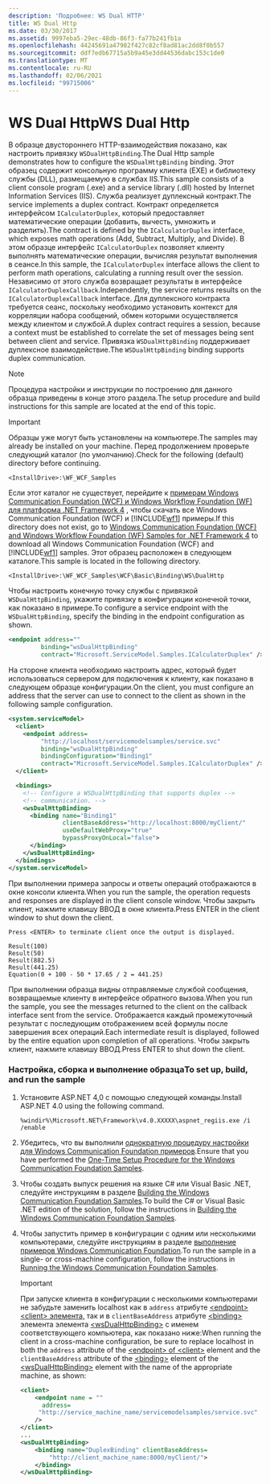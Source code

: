 ```yaml
---
description: 'Подробнее: WS Dual HTTP'
title: WS Dual Http
ms.date: 03/30/2017
ms.assetid: 9997eba5-29ec-48db-86f3-fa77b241fb1a
ms.openlocfilehash: 44245691a47982f427c82cf8ad81ac2dd8f0b557
ms.sourcegitcommit: ddf7edb67715a5b9a45e3dd44536dabc153c1de0
ms.translationtype: MT
ms.contentlocale: ru-RU
ms.lasthandoff: 02/06/2021
ms.locfileid: "99715006"
---
```

# <a name="ws-dual-http"></a><span data-ttu-id="cd66d-103">WS Dual Http</span><span class="sxs-lookup"><span data-stu-id="cd66d-103">WS Dual Http</span></span>

<span data-ttu-id="cd66d-104">В образце двустороннего HTTP-взаимодействия показано, как настроить привязку `WSDualHttpBinding`.</span><span class="sxs-lookup"><span data-stu-id="cd66d-104">The Dual Http sample demonstrates how to configure the `WSDualHttpBinding` binding.</span></span> <span data-ttu-id="cd66d-105">Этот образец содержит консольную программу клиента (EXE) и библиотеку службы (DLL), размещаемую в службах IIS.</span><span class="sxs-lookup"><span data-stu-id="cd66d-105">This sample consists of a client console program (.exe) and a service library (.dll) hosted by Internet Information Services (IIS).</span></span> <span data-ttu-id="cd66d-106">Служба реализует дуплексный контракт.</span><span class="sxs-lookup"><span data-stu-id="cd66d-106">The service implements a duplex contract.</span></span> <span data-ttu-id="cd66d-107">Контракт определяется интерфейсом `ICalculatorDuplex`, который предоставляет математические операции (добавить, вычесть, умножить и разделить).</span><span class="sxs-lookup"><span data-stu-id="cd66d-107">The contract is defined by the `ICalculatorDuplex` interface, which exposes math operations (Add, Subtract, Multiply, and Divide).</span></span> <span data-ttu-id="cd66d-108">В этом образце интерфейс `ICalculatorDuplex` позволяет клиенту выполнять математические операции, вычисляя результат выполнения в сеансе.</span><span class="sxs-lookup"><span data-stu-id="cd66d-108">In this sample, the `ICalculatorDuplex` interface allows the client to perform math operations, calculating a running result over the session.</span></span> <span data-ttu-id="cd66d-109">Независимо от этого служба возвращает результаты в интерфейсе `ICalculatorDuplexCallback`.</span><span class="sxs-lookup"><span data-stu-id="cd66d-109">Independently, the service returns results on the `ICalculatorDuplexCallback` interface.</span></span> <span data-ttu-id="cd66d-110">Для дуплексного контракта требуется сеанс, поскольку необходимо установить контекст для корреляции набора сообщений, обмен которыми осуществляется между клиентом и службой.</span><span class="sxs-lookup"><span data-stu-id="cd66d-110">A duplex contract requires a session, because a context must be established to correlate the set of messages being sent between client and service.</span></span> <span data-ttu-id="cd66d-111">Привязка `WSDualHttpBinding` поддерживает дуплексное взаимодействие.</span><span class="sxs-lookup"><span data-stu-id="cd66d-111">The `WSDualHttpBinding` binding supports duplex communication.</span></span>

> [!NOTE]
> <span data-ttu-id="cd66d-112">Процедура настройки и инструкции по построению для данного образца приведены в конце этого раздела.</span><span class="sxs-lookup"><span data-stu-id="cd66d-112">The setup procedure and build instructions for this sample are located at the end of this topic.</span></span>

> [!IMPORTANT]
> <span data-ttu-id="cd66d-113">Образцы уже могут быть установлены на компьютере.</span><span class="sxs-lookup"><span data-stu-id="cd66d-113">The samples may already be installed on your machine.</span></span> <span data-ttu-id="cd66d-114">Перед продолжением проверьте следующий каталог (по умолчанию).</span><span class="sxs-lookup"><span data-stu-id="cd66d-114">Check for the following (default) directory before continuing.</span></span>
>
> `<InstallDrive>:\WF_WCF_Samples`
>
> <span data-ttu-id="cd66d-115">Если этот каталог не существует, перейдите к [примерам Windows Communication Foundation (WCF) и Windows Workflow Foundation (WF) для платформа .NET Framework 4](https://www.microsoft.com/download/details.aspx?id=21459) , чтобы скачать все Windows Communication Foundation (WCF) и [!INCLUDE[wf1](../../../../includes/wf1-md.md)] примеры.</span><span class="sxs-lookup"><span data-stu-id="cd66d-115">If this directory does not exist, go to [Windows Communication Foundation (WCF) and Windows Workflow Foundation (WF) Samples for .NET Framework 4](https://www.microsoft.com/download/details.aspx?id=21459) to download all Windows Communication Foundation (WCF) and [!INCLUDE[wf1](../../../../includes/wf1-md.md)] samples.</span></span> <span data-ttu-id="cd66d-116">Этот образец расположен в следующем каталоге.</span><span class="sxs-lookup"><span data-stu-id="cd66d-116">This sample is located in the following directory.</span></span>
>
> `<InstallDrive>:\WF_WCF_Samples\WCF\Basic\Binding\WS\DualHttp`

<span data-ttu-id="cd66d-117">Чтобы настроить конечную точку службы с привязкой `WSDualHttpBinding`, укажите привязку в конфигурации конечной точки, как показано в примере.</span><span class="sxs-lookup"><span data-stu-id="cd66d-117">To configure a service endpoint with the `WSDualHttpBinding`, specify the binding in the endpoint configuration as shown.</span></span>

```xml
<endpoint address=""
         binding="wsDualHttpBinding"
         contract="Microsoft.ServiceModel.Samples.ICalculatorDuplex" />
```

<span data-ttu-id="cd66d-118">На стороне клиента необходимо настроить адрес, который будет использоваться сервером для подключения к клиенту, как показано в следующем образце конфигурации.</span><span class="sxs-lookup"><span data-stu-id="cd66d-118">On the client, you must configure an address that the server can use to connect to the client as shown in the following sample configuration.</span></span>

```xml
<system.serviceModel>
  <client>
    <endpoint address=
         "http://localhost/servicemodelsamples/service.svc"
         binding="wsDualHttpBinding"
         bindingConfiguration="Binding1"
         contract="Microsoft.ServiceModel.Samples.ICalculatorDuplex" />
  </client>

  <bindings>
    <!-- Configure a WSDualHttpBinding that supports duplex -->
    <!-- communication. -->
    <wsDualHttpBinding>
      <binding name="Binding1"
               clientBaseAddress="http://localhost:8000/myClient/"
               useDefaultWebProxy="true"
               bypassProxyOnLocal="false">
      </binding>
    </wsDualHttpBinding>
  </bindings>
</system.serviceModel>
```

<span data-ttu-id="cd66d-119">При выполнении примера запросы и ответы операций отображаются в окне консоли клиента.</span><span class="sxs-lookup"><span data-stu-id="cd66d-119">When you run the sample, the operation requests and responses are displayed in the client console window.</span></span> <span data-ttu-id="cd66d-120">Чтобы закрыть клиент, нажмите клавишу ВВОД в окне клиента.</span><span class="sxs-lookup"><span data-stu-id="cd66d-120">Press ENTER in the client window to shut down the client.</span></span>

```console
Press <ENTER> to terminate client once the output is displayed.

Result(100)
Result(50)
Result(882.5)
Result(441.25)
Equation(0 + 100 - 50 * 17.65 / 2 = 441.25)
```

<span data-ttu-id="cd66d-121">При выполнении образца видны отправляемые службой сообщения, возвращаемые клиенту в интерфейсе обратного вызова.</span><span class="sxs-lookup"><span data-stu-id="cd66d-121">When you run the sample, you see the messages returned to the client on the callback interface sent from the service.</span></span> <span data-ttu-id="cd66d-122">Отображается каждый промежуточный результат с последующим отображением всей формулы после завершения всех операций.</span><span class="sxs-lookup"><span data-stu-id="cd66d-122">Each intermediate result is displayed, followed by the entire equation upon completion of all operations.</span></span> <span data-ttu-id="cd66d-123">Чтобы закрыть клиент, нажмите клавишу ВВОД.</span><span class="sxs-lookup"><span data-stu-id="cd66d-123">Press ENTER to shut down the client.</span></span>

### <a name="to-set-up-build-and-run-the-sample"></a><span data-ttu-id="cd66d-124">Настройка, сборка и выполнение образца</span><span class="sxs-lookup"><span data-stu-id="cd66d-124">To set up, build, and run the sample</span></span>

1. <span data-ttu-id="cd66d-125">Установите ASP.NET 4,0 с помощью следующей команды.</span><span class="sxs-lookup"><span data-stu-id="cd66d-125">Install ASP.NET 4.0 using the following command.</span></span>

    ```console
    %windir%\Microsoft.NET\Framework\v4.0.XXXXX\aspnet_regiis.exe /i /enable
    ```

2. <span data-ttu-id="cd66d-126">Убедитесь, что вы выполнили [однократную процедуру настройки для Windows Communication Foundation примеров](one-time-setup-procedure-for-the-wcf-samples.md).</span><span class="sxs-lookup"><span data-stu-id="cd66d-126">Ensure that you have performed the [One-Time Setup Procedure for the Windows Communication Foundation Samples](one-time-setup-procedure-for-the-wcf-samples.md).</span></span>

3. <span data-ttu-id="cd66d-127">Чтобы создать выпуск решения на языке C# или Visual Basic .NET, следуйте инструкциям в разделе [Building the Windows Communication Foundation Samples](building-the-samples.md).</span><span class="sxs-lookup"><span data-stu-id="cd66d-127">To build the C# or Visual Basic .NET edition of the solution, follow the instructions in [Building the Windows Communication Foundation Samples](building-the-samples.md).</span></span>

4. <span data-ttu-id="cd66d-128">Чтобы запустить пример в конфигурации с одним или несколькими компьютерами, следуйте инструкциям в разделе [выполнение примеров Windows Communication Foundation](running-the-samples.md).</span><span class="sxs-lookup"><span data-stu-id="cd66d-128">To run the sample in a single- or cross-machine configuration, follow the instructions in [Running the Windows Communication Foundation Samples](running-the-samples.md).</span></span>

    > [!IMPORTANT]
    > <span data-ttu-id="cd66d-129">При запуске клиента в конфигурации с несколькими компьютерами не забудьте заменить localhost как в `address` атрибуте [ \<endpoint> \<client> элемента,](../../configure-apps/file-schema/wcf/endpoint-of-client.md) так и в `clientBaseAddress` атрибуте [\<binding>](../../configure-apps/file-schema/wcf/bindings.md) элемента элемента [\<wsDualHttpBinding>](../../configure-apps/file-schema/wcf/wsdualhttpbinding.md) с именем соответствующего компьютера, как показано ниже:</span><span class="sxs-lookup"><span data-stu-id="cd66d-129">When running the client in a cross-machine configuration, be sure to replace localhost in both the `address` attribute of the [\<endpoint> of \<client>](../../configure-apps/file-schema/wcf/endpoint-of-client.md) element and the `clientBaseAddress` attribute of the [\<binding>](../../configure-apps/file-schema/wcf/bindings.md) element of the [\<wsDualHttpBinding>](../../configure-apps/file-schema/wcf/wsdualhttpbinding.md) element with the name of the appropriate machine, as shown:</span></span>

    ```xml
    <client>
        <endpoint name = ""
          address=
         "http://service_machine_name/servicemodelsamples/service.svc"
        />
    </client>
    ...
    <wsDualHttpBinding>
        <binding name="DuplexBinding" clientBaseAddress=
            "http://client_machine_name:8000/myClient/">
        </binding>
    </wsDualHttpBinding>
    ```
